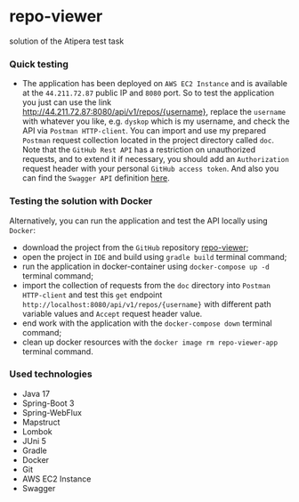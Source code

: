 # repo-viewer

solution of the Atipera test task

### Quick testing 

- The application has been deployed on `AWS EC2 Instance` and is available at the `44.211.72.87` public IP and `8080` port. So to test the application you just can use the link http://44.211.72.87:8080/api/v1/repos/{username}, replace the `username` with whatever you like, e.g. `dyskop` which is my username, and check the API via `Postman HTTP-client`. You can import and use my prepared `Postman` request collection located in the project directory called `doc`. Note that the `GitHub Rest API` has a restriction on unauthorized requests, and to extend it if necessary, you should add an `Authorization` request header with your personal `GitHub access token`. And also you can find the `Swagger API` definition [here](http://44.211.72.87:8080/swagger-ui.html).

### Testing the solution with Docker

Alternatively, you can run the application and test the API locally using `Docker`:

- download the project from the `GitHub` repository [repo-viewer](https://github.com/dyskop/repo-viewer.git);
- open the project in `IDE` and build using `gradle build` terminal command;
- run the application in docker-container using `docker-compose up -d` terminal command;
- import the collection of requests from the `doc` directory into `Postman HTTP-client` and test this `get` endpoint `http://localhost:8080/api/v1/repos/{username}` with different path variable values and `Accept` request header value.
- end work with the application with the `docker-compose down` terminal command;
- clean up docker resources with the `docker image rm repo-viewer-app` terminal command.

### Used technologies

- Java 17
- Spring-Boot 3
- Spring-WebFlux
- Mapstruct
- Lombok
- JUni 5
- Gradle
- Docker
- Git
- AWS EC2 Instance
- Swagger